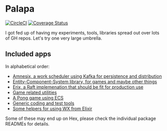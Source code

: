 # Palapa

[![CircleCI](https://circleci.com/gh/cdegroot/palapa.svg?style=svg)](https://circleci.com/gh/cdegroot/palapa) [![Coverage Status](https://coveralls.io/repos/github/cdegroot/palapa/badge.svg)](https://coveralls.io/github/cdegroot/palapa)

I got fed up of having my experiments, tools, libraries spread
out over lots of GH repos. Let's try one very large umbrella.

## Included apps

In alphabetical order:

* [Amnesix, a work scheduler using Kafka for persistence and distribution](apps/amnesix)
* [Entity-Component-System library, for games and maybe other things](apps/ecs)
* [Erix, a Raft implemenation that should be fit for production use](apps/erix)
* [Game related utilities](apps/exgame)
* [A Pong game using ECS](apps/pong)
* [Generic coding and test tools](apps/simpler)
* [Some helpers for using WX from Elixir](apps/wxex)

Some of these may end up on Hex, please check the individual package READMEs for
details.
